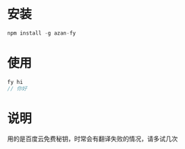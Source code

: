 # 安装
```javascript
npm install -g azan-fy
```

# 使用
```javascript
fy hi
// 你好
```

# 说明
用的是百度云免费秘钥，时常会有翻译失败的情况，请多试几次